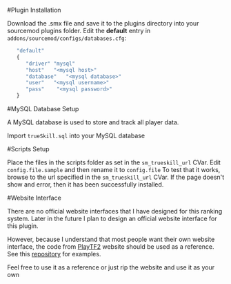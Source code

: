 #Plugin Installation

Download the .smx file and save it to the plugins directory into your sourcemod plugins folder. Edit the **default** entry in `addons/sourcemod/configs/databases.cfg`:

```javascript
   "default"
   {
      "driver" "mysql"
      "host"   "<mysql host>"
      "database"   "<mysql database>"
      "user"   "<mysql username>"
      "pass"    "<mysql password>"
   }
```



#MySQL Database Setup

A MySQL database is used to store and track all player data.

Import `trueSkill.sql` into your MySQL database



#Scripts Setup

Place the files in the scripts folder as set in the `sm_trueskill_url` CVar. 
Edit `config.file.sample` and then rename it to `config.file`
To test that it works, browse to the url specified in the `sm_trueskill_url` CVar. If the page doesn't show and error, then it has been successfully installed.




#Website Interface

There are no official website interfaces that I have designed for this ranking system. Later in the future I plan to design an official website interface for this plugin.

However, because I understand that most people want their own website interface, the code from [PlayTF2][1] website should be used as a reference. See this [repository][2] for examples.

Feel free to use it as a reference or just rip the website and use it as your own

[1]: http://playtf2.com/stats/
[2]: https://github.com/yusuf-a/playtf2